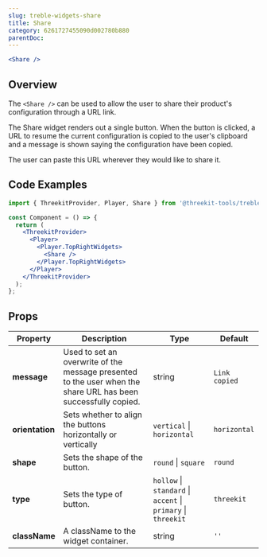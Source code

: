 ```yaml
---
slug: treble-widgets-share
title: Share
category: 6261727455090d002780b880
parentDoc:
---
```


```jsx
<Share />
```

## Overview

The `<Share />` can be used to allow the user to share their product's configuration through a URL link.

The Share widget renders out a single button. When the button is clicked, a URL to resume the current configuration is copied to the user's clipboard and a message is shown saying the configuration have been copied.

The user can paste this URL wherever they would like to share it.

## Code Examples

```jsx
import { ThreekitProvider, Player, Share } from '@threekit-tools/treble';

const Component = () => {
  return (
    <ThreekitProvider>
      <Player>
        <Player.TopRightWidgets>
          <Share />
        </Player.TopRightWidgets>
      </Player>
    </ThreekitProvider>
  );
};
```

## Props

| Property        | Description                                                                                                    | Type                                                          | Default       |
| --------------- | -------------------------------------------------------------------------------------------------------------- | ------------------------------------------------------------- | ------------- |
| **message**     | Used to set an overwrite of the message presented to the user when the share URL has been successfully copied. | string                                                        | `Link copied` |
| **orientation** | Sets whether to align the buttons horizontally or vertically                                                   | `vertical` \| `horizontal`                                    | `horizontal`  |
| **shape**       | Sets the shape of the button.                                                                                  | `round` \| `square`                                           | `round`       |
| **type**        | Sets the type of button.                                                                                       | `hollow` \| `standard` \| `accent` \| `primary` \| `threekit` | `threekit`    |
| **className**   | A className to the widget container.                                                                           | string                                                        | `''`          |
